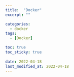 ```yaml
---
title:  "Docker"
excerpt: ""

categories:
  - docker
tags:
  - [Docker]

toc: true
toc_sticky: true
 
date: 2022-04-18
last_modified_at: 2022-04-18
---
```


